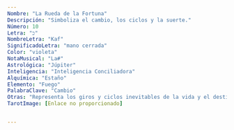```yaml
---
Nombre: "La Rueda de la Fortuna"
Descripción: "Simboliza el cambio, los ciclos y la suerte."
Número: 10
Letra: "כ"
NombreLetra: "Kaf"
SignificadoLetra: "mano cerrada"
Color: "violeta"
NotaMusical: "La#"
Astrológica: "Júpiter"
Inteligencia: "Inteligencia Conciliadora"
Alquímica: "Estaño"
Elemento: "Fuego"
PalabraClave: "Cambio"
Otras: "Representa los giros y ciclos inevitables de la vida y el destino."
TarotImage: [Enlace no proporcionado]


---
```


